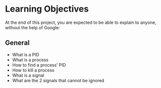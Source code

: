 # Learning Objectives
At the end of this project, you are expected to be able to explain to anyone, without the help of Google:
## General

* What is a PID
* What is a process
* How to find a process’ PID
* How to kill a process
* What is a signal
* What are the 2 signals that cannot be ignored
